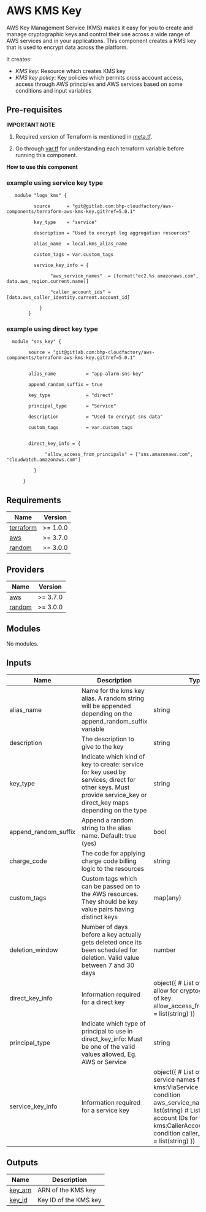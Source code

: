 # AWS KMS Key

AWS Key Management Service (KMS) makes it easy for you to create and manage cryptographic keys and control their use across a wide range of AWS services and in your applications. This component creates a KMS key that is used to encrypt data across the platform.

It creates:

- _KMS key_: Resource which creates KMS key
- _KMS key policy_: Key policies which permits cross account access, access through AWS principles and AWS services based on some conditions and input variables

## Pre-requisites

**IMPORTANT NOTE**

  1. Required version of Terraform is mentioned in [meta.tf](meta.tf).

  2. Go through [var.tf](var.tf) for understanding each terraform variable before running this component.

**How to use this component**

### example using service key type
```   
   module "logs_kms" {

          source      = "git@gitlab.com:bhp-cloudfactory/aws-components/terraform-aws-kms-key.git?ref=5.0.1"

          key_type    = "service"

          description = "Used to encrypt log aggregation resources"

          alias_name  = local.kms_alias_name

          custom_tags = var.custom_tags

          service_key_info = {

                "aws_service_names"  = [format("ec2.%s.amazonaws.com", data.aws_region.current.name)]

                "caller_account_ids" = [data.aws_caller_identity.current.account_id]

            }
        }
```

### example using direct key type
```
  module "sns_key" {

        source = "git@gitlab.com:bhp-cloudfactory/aws-components/terraform-aws-kms-key.git?ref=5.0.1"


        alias_name           = "app-alarm-sns-key"

        append_random_suffix = true

        key_type             = "direct"

        principal_type       = "Service"

        description          = "Used to encrypt sns data"

        custom_tags          = var.custom_tags


        direct_key_info = {

              "allow_access_from_principals" = ["sns.amazonaws.com", "cloudwatch.amazonaws.com"]

          }

      }
```
<!--- BEGIN_TF_DOCS --->
## Requirements

| Name | Version |
|------|---------|
| <a name="requirement_terraform"></a> [terraform](#requirement\_terraform) | >= 1.0.0 |
| <a name="requirement_aws"></a> [aws](#requirement\_aws) | >= 3.7.0 |
| <a name="requirement_random"></a> [random](#requirement\_random) | >= 3.0.0 |

## Providers

| Name | Version |
|------|---------|
| <a name="requirement_aws"></a> [aws](#requirement\_aws) | >= 3.7.0 |
| <a name="requirement_random"></a> [random](#requirement\_random) | >= 3.0.0 |

## Modules

No modules.

## Inputs

| **Name** | **Description** | **Type** | **Default** | **Required** |
| --- | --- | --- | --- | --- |
| alias_name | Name for the kms key alias. A random string will be appended depending on the append_random_suffix variable | string | n/a | yes |
| description | The description to give to the key | string | n/a | yes |
| key_type | Indicate which kind of key to create: service for key used by services; direct for other keys. Must provide service_key or direct_key maps depending on the type | string | n/a | yes |
| append_random_suffix | Append a random string to the alias name. Default: true (yes) | bool | true | no |
| charge_code | The code for applying charge code billing logic to the resources | string |  | no |
| custom_tags | Custom tags which can be passed on to the AWS resources. They should be key value pairs having distinct keys | map(any) | {} | no |
| deletion_window | Number of days before a key actually gets deleted once its been scheduled for deletion. Valid value between 7 and 30 days | number | 30 | no |
| direct_key_info | Information required for a direct key | object({ # List of principals to allow for cryptographic use of key. allow_access_from_principals = list(string) }) | { allow_access_from_principals: [] } | no |
| principal_type | Indicate which type of principal to use in direct_key_info: Must be one of the valid values allowed, Eg. AWS or Service | string | AWS | no |
| service_key_info | Information required for a service key | object({ # List of AWS service names for the kms:ViaService policy condition aws_service_names = list(string) # List of caller account IDs for the kms:CallerAccount policy condition caller_account_ids = list(string) }) | { aws_service_names: [], caller_account_ids: [] } | no |

## Outputs

| **Name** | **Description** |
| --- | --- |
| [key_arn](outputs.tf#L1) | ARN of the KMS key |
| [key_id](outputs.tf#L6) | Key ID of the KMS key |

<!--- END_TF_DOCS --->

